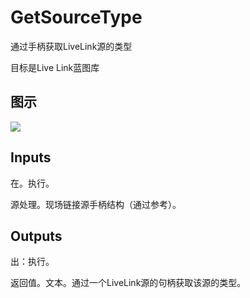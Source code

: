 # GetSourceType

通过手柄获取LiveLink源的类型

目标是Live Link蓝图库

## 图示

![]($-20221218-19451744.png)

## Inputs

在。执行。

源处理。现场链接源手柄结构（通过参考）。  

## Outputs

出：执行。

返回值。文本。通过一个LiveLink源的句柄获取该源的类型。
